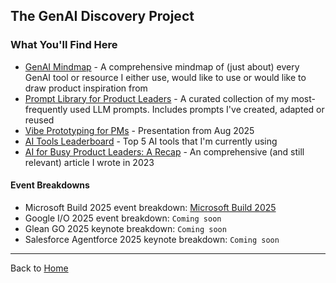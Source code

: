 ## The GenAI Discovery Project
### What You'll Find Here
 - [GenAI Mindmap](https://survivalcrziest.github.io/ai/discovery.html) - A comprehensive mindmap of (just about) every GenAI tool or resource I either use, would like to use or would like to draw product inspiration from
 - [Prompt Library for Product Leaders](prompts/pm_prompt_library.md) - A curated collection of my most-frequently used LLM prompts. Includes prompts I've created, adapted or reused
 - [Vibe Prototyping for PMs](https://gamma.app/docs/Vibe-Prototyping-for-PMs-Public-Aug-2025-rvyvzgeeuexvtze) - Presentation from Aug 2025
 - [AI Tools Leaderboard](leaderboard.md) - Top 5 AI tools that I'm currently using
 - [AI for Busy Product Leaders: A Recap](https://medium.com/product-leadership-journal/ai-for-busy-product-leaders-a-recap-48540aada13f)  - An comprehensive (and still relevant) article I wrote in 2023

   

#### Event Breakdowns
- Microsoft Build 2025 event breakdown: [Microsoft Build 2025](../events/build2025.md)
- Google I/O 2025 event breakdown: `Coming soon`
- Glean GO 2025 keynote breakdown: `Coming soon`
- Salesforce Agentforce 2025 keynote breakdown: `Coming soon`

----

Back to [Home](../index.md)
